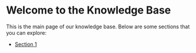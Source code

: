 # Welcome to the Knowledge Base

This is the main page of our knowledge base. Below are some sections that you can explore:

- [Section 1](section1/topic1.html)
